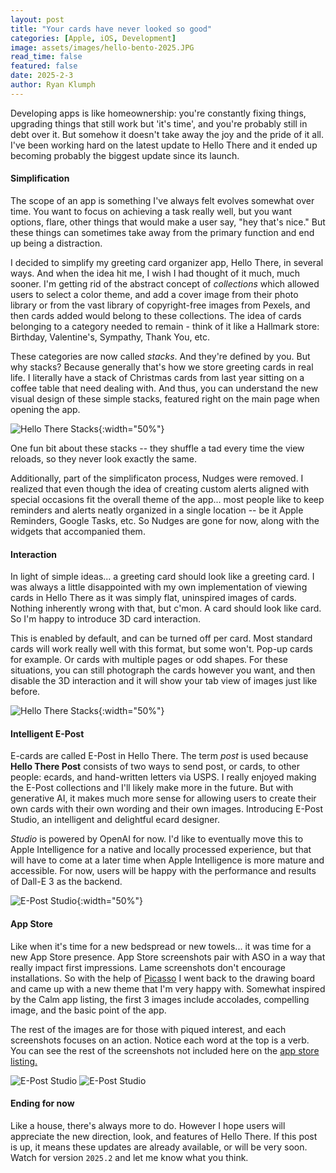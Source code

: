 ```yaml
---
layout: post
title: "Your cards have never looked so good"
categories: [Apple, iOS, Development]
image: assets/images/hello-bento-2025.JPG
read_time: false
featured: false
date: 2025-2-3
author: Ryan Klumph
---
```


Developing apps is like homeownership: you're constantly fixing things, upgrading things that still work but 'it's time', and you're probably still in debt over it. But somehow it doesn't take away the joy and the pride of it all. I've been working hard on the latest update to Hello There and it ended up becoming probably the biggest update since its launch.

#### Simplification
The scope of an app is something I've always felt evolves somewhat over time. You want to focus on achieving a task really well, but you want options, flare, other things that would make a user say, "hey that's nice." But these things can sometimes take away from the primary function and end up being a distraction. 

I decided to simplify my greeting card organizer app, Hello There, in several ways. And when the idea hit me, I wish I had thought of it much, much sooner. I'm getting rid of the abstract concept of *collections* which allowed users to select a color theme, and add a cover image from their photo library or from the vast library of copyright-free images from Pexels, and then cards added would belong to these collections. The idea of cards belonging to a category needed to remain - think of it like a Hallmark store: Birthday, Valentine's, Sympathy, Thank You, etc.

These categories are now called *stacks*. And they're defined by you. But why stacks? Because generally that's how we store greeting cards in real life. I literally have a stack of Christmas cards from last year sitting on a coffee table that need dealing with. And thus, you can understand the new visual design of these simple stacks, featured right on the main page when opening the app.

![Hello There Stacks](/assets/images/hellothere/hellothere-home.png){:width="50%"} 

One fun bit about these stacks -- they shuffle a tad every time the view reloads, so they never look exactly the same.

Additionally, part of the simplificaton process, Nudges were removed. I realized that even though the idea of creating custom alerts aligned with special occasions fit the overall theme of the app... most people like to keep reminders and alerts neatly organized in a single location -- be it Apple Reminders, Google Tasks, etc. So Nudges are gone for now, along with the widgets that accompanied them.

#### Interaction
In light of simple ideas... a greeting card should look like a greeting card. I was always a little disappointed with my own implementation of viewing cards in Hello There as it was simply flat, uninspired images of cards. Nothing inherently wrong with that, but c'mon. A card should look like  card. So I'm happy to introduce 3D card interaction. 

This is enabled by default, and can be turned off per card. Most standard cards will work really well with this format, but some won't. Pop-up cards for example. Or cards with multiple pages or odd shapes. For these situations, you can still photograph the cards however you want, and then disable the 3D interaction and it will show your tab view of images just like before.

![Hello There Stacks](/assets/images/hellothere/hello-birthday.png){:width="50%"} 

#### Intelligent E-Post
E-cards are called E-Post in Hello There. The term *post* is used because **Hello There Post** consists of two ways to send post, or cards, to other people: ecards, and hand-written letters via USPS. I really enjoyed making the E-Post collections and I'll likely make more in the future. But with generative AI, it makes much more sense for allowing users to create their own cards with their own wording and their own images. Introducing E-Post Studio, an intelligent and delightful ecard designer. 

*Studio* is powered by OpenAI for now. I'd like to eventually move this to Apple Intelligence for a native and locally processed experience, but that will have to come at a later time when Apple Intelligence is more mature and accessible. For now, users will be happy with the performance and results of Dall-E 3 as the backend.

![E-Post Studio](/assets/images/hellothere/hellostudio4.png){:width="50%"} 

#### App Store
Like when it's time for a new bedspread or new towels... it was time for a new App Store presence. App Store screenshots pair with ASO in a way that really impact first impressions. Lame screenshots don't encourage installations. So with the help of [Picasso](https://getpicasso.com) I went back to the drawing board and came up with a new theme that I'm very happy with. Somewhat inspired by the Calm app listing, the first 3 images include accolades, compelling image, and the basic point of the app. 

The rest of the images are for those with piqued interest, and each screenshots focuses on an action. Notice each word at the top is a verb. You can see the rest of the screenshots not included here on the [app store listing.](https://apple.co/3TWTeey)

![E-Post Studio](/assets/images/hellothere/appstore1.png)
![E-Post Studio](/assets/images/hellothere/appstore2.png)

#### Ending for now
Like a house, there's always more to do. However I hope users will appreciate the new direction, look, and features of Hello There. If this post is up, it means these updates are already available, or will be very soon. Watch for version `2025.2` and let me know what you think. 